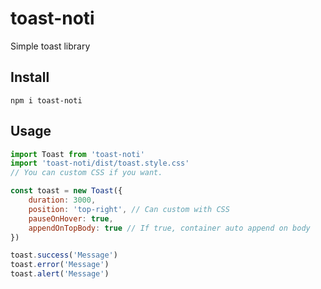 # toast-noti

Simple toast library

## Install

``` console
npm i toast-noti
```

## Usage

```js
import Toast from 'toast-noti'
import 'toast-noti/dist/toast.style.css'
// You can custom CSS if you want.

const toast = new Toast({
    duration: 3000,
    position: 'top-right', // Can custom with CSS
    pauseOnHover: true,
    appendOnTopBody: true // If true, container auto append on body
})

toast.success('Message')
toast.error('Message')
toast.alert('Message')
```
